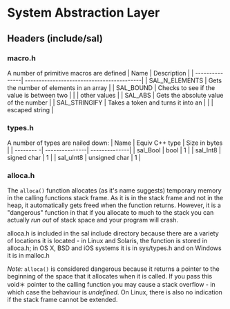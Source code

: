 # System Abstraction Layer
## Headers (include/sal)

### macro.h
A number of primitive macros are defined
| Name           | Description                               |
| ---------------| ------------------------------------------|
| SAL_N_ELEMENTS | Gets the number of elements in an array   |
| SAL_BOUND      | Checks to see if the value is between two |
|                | other values                              |
| SAL_ABS        | Gets the absolute value of the number     |
| SAL_STRINGIFY  | Takes a token and turns it into an        |
|                | escaped string                            |

### types.h
A number of types are nailed down:
| Name       | Equiv C++ type | Size in bytes |
| --------  -| ---------------| --------------|
| sal_Bool   | bool           | 1             |
| sal_Int8   | signed char    | 1             |
| sal_uInt8  | unsigned char  | 1             |


### alloca.h 

The ```alloca()``` function allocates (as it's name suggests) temporary memory in the calling functions stack frame. As it is in the stack frame and not in the heap, it automatically gets freed when the function returns. However, it is a "dangerous" function in that if you allocate to much to the stack you can actually *run out* of stack space and your program will crash. 

alloca.h is included in the sal include directory because there are a variety of locations it is located - in Linux and Solaris, the function is stored in alloca.h; in OS X, BSD and iOS systems it is in sys/types.h and on Windows it is in malloc.h

*Note:* ```alloca()``` is considered dangerous because it returns a pointer to the beginning of the space that it allocates when it is called. If you pass this void＊ pointer to the calling function you may cause a stack overflow - in which case the behaviour is *undefined*. On Linux, there is also no indication if the stack frame cannot be extended. 






